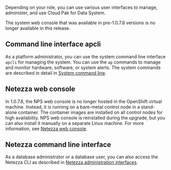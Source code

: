 Depending on your role, you can use various user interfaces to manage, administer, and use Cloud Pak for Data System.

The system web console that was available in pre-1.0.7.8 versions is no longer available in this release.

## Command line interface apcli

As a platform administrator, you can use the system command line interface `apcli` for managing the system. You can use the `ap` commands to manage and monitor hardware, software, or system alerts. The system commands are described in detail in [System command line](https://www.ibm.com/docs/en/SS5FPD_1.0.x.x/com.ibm.icpds.doc/admin/apcmds.html "You can use the apcli command line to manage the system software, hardware, and modify some configuration settings.").

## Netezza web console

In 1.0.7.8, the NPS web console is no longer hosted in the OpenShift virtual machine. Instead, it is running on a bare-metal control node in a stand-alone container. The container images are installed on all control nodes for high availability. NPS web console is reinstalled during the upgrade, but you can also install it manually on a separate Linux machine. For more information, see [Netezza web console](https://www.ibm.com/docs/en/netezza?topic=server-web-console "(Opens in a new tab or window)").

## Netezza command line interface

As a database administrator or a database user, you can also access the Netezza CLI as described in [Netezza administration interfaces](https://www.ibm.com/docs/en/netezza?topic=npsda-administration-interfaces-1 "(Opens in a new tab or window)").